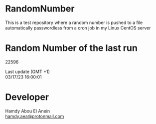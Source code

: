 # RandomNumber    
This is a test repository where a random number is pushed to a file automatically passwordless from a cron job in my Linux CentOS server    
# Random Number of the last run   
22596
      
Last update (GMT +1)    
03/17/23 16:00:01
# Developer    
Hamdy Abou El Anein   
hamdy.aea@protonmail.com
